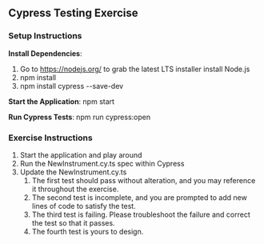 ## Cypress Testing Exercise

### Setup Instructions

**Install Dependencies**:
1. Go to https://nodejs.org/ to grab the latest LTS installer install Node.js
2. npm install
3. npm install cypress --save-dev

**Start the Application**:
npm start

**Run Cypress Tests**:
npm run cypress:open

### Exercise Instructions

1. Start the application and play around
2. Run the NewInstrument.cy.ts spec within Cypress
3. Update the NewInstrument.cy.ts
   1. The first test should pass without alteration, and you may reference it throughout the exercise.
   2. The second test is incomplete, and you are prompted to add new lines of code to satisfy the test.
   3. The third test is failing. Please troubleshoot the failure and correct the test so that it passes.
   4. The fourth test is yours to design.
